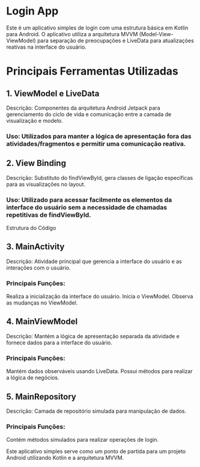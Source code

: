 # Login App
Este é um aplicativo simples de login com uma estrutura básica em Kotlin para Android. O aplicativo utiliza a arquitetura MVVM (Model-View-ViewModel) para separação de preocupações e LiveData para atualizações reativas na interface do usuário.

# Principais Ferramentas Utilizadas

## 1. ViewModel e LiveData
Descrição: Componentes da arquitetura Android Jetpack para gerenciamento do ciclo de vida e comunicação entre a camada de visualização e modelo.
### Uso: Utilizados para manter a lógica de apresentação fora das atividades/fragmentos e permitir uma comunicação reativa.
## 2. View Binding
Descrição: Substituto do findViewById, gera classes de ligação específicas para as visualizações no layout.
### Uso: Utilizado para acessar facilmente os elementos da interface do usuário sem a necessidade de chamadas repetitivas de findViewById.
Estrutura do Código
## 3. MainActivity
Descrição: Atividade principal que gerencia a interface do usuário e as interações com o usuário.
### Principais Funções:
Realiza a inicialização da interface do usuário.
Inicia o ViewModel.
Observa as mudanças no ViewModel.
## 4. MainViewModel
Descrição: Mantém a lógica de apresentação separada da atividade e fornece dados para a interface do usuário.
### Principais Funções:
Mantém dados observáveis usando LiveData.
Possui métodos para realizar a lógica de negócios.
## 5. MainRepository
Descrição: Camada de repositório simulada para manipulação de dados.
### Principais Funções:
Contém métodos simulados para realizar operações de login.

Este aplicativo simples serve como um ponto de partida para um projeto Android utilizando Kotlin e a arquitetura MVVM.
